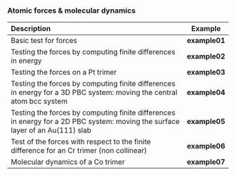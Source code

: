 ### Atomic forces & molecular dynamics

|Description|Example|
|:---|:---:|
|Basic test for forces|**example01**|
|Testing the forces by computing finite differences in energy|**example02**|
|Testing the forces on a Pt trimer|**example03**|
|Testing the forces by computing finite differences in energy for a 3D PBC system: moving the central atom bcc system|**example04**|
|Testing the forces by computing finite differences in energy for a 2D PBC system: moving the surface layer of an Au(111) slab|**example05**|
|Test of the forces with respect to the finite difference for an Cr trimer (non collinear)|**example06**|
|Molecular dynamics of a Co trimer|**example07**|